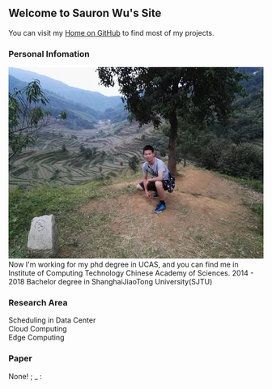 ## Welcome to Sauron Wu's Site

You can visit my [Home on GitHub](https://github.com/wutianze) to find most of my projects.

### Personal Infomation

![Image](https://github.com/wutianze/sauron/blob/master/IMG_20171006_175609.jpg)
Now I'm working for my phd degree in UCAS, and you can find me in Institute of Computing Technology Chinese Academy of Sciences.
2014 - 2018 Bachelor degree in ShanghaiJiaoTong University(SJTU)

<!--
```markdown
Syntax highlighted code block

# Header 1
## Header 2
### Header 3

- Bulleted
- List

1. Numbered
2. List

**Bold** and _Italic_ and `Code` text

[Link](url) and ![Image](src)
```
-->

### Research Area

Scheduling in Data Center  
Cloud Computing  
Edge Computing

### Paper

None! ; _ :
